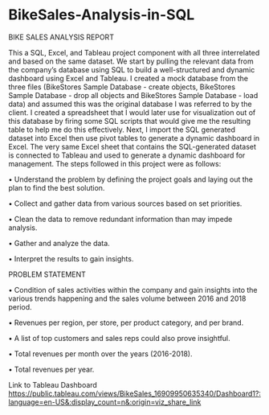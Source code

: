 # BikeSales-Analysis-in-SQL
BIKE SALES ANALYSIS REPORT

This a SQL, Excel, and Tableau project component with all three interrelated and based on the same dataset. We start by pulling the relevant data from the company’s database using SQL to build a well-structured and dynamic dashboard using Excel and Tableau. I created a mock database from the three files (BikeStores Sample Database - create objects, BikeStores Sample Database - drop all objects and BikeStores Sample Database - load data) and assumed this was the original database I was referred to by the client. I created a spreadsheet that I would later use for visualization out of this database by firing some SQL scripts that would give me the resulting table to help me do this effectively. Next, I import the SQL generated dataset into Excel then use pivot tables to generate a dynamic dashboard in Excel. The very same Excel sheet that contains the SQL-generated dataset is connected to Tableau and used to generate a dynamic dashboard for management.
The steps followed in this project were as follows:

•	Understand the problem by defining the project goals and laying out the plan to find the best solution.

•	Collect and gather data from various sources based on set priorities.

•	Clean the data to remove redundant information than may impede analysis.

•	Gather and analyze the data.

•	Interpret the results to gain insights.

PROBLEM STATEMENT

•	Condition of sales activities within the company and gain insights into the various trends happening and the sales volume between 2016 and 2018 period.

•	Revenues per region, per store, per product category, and per brand.

•	A list of top customers and sales reps could also prove insightful.

•	Total revenues per month over the years (2016-2018).

•	Total revenues per year.

Link to Tableau Dashboard https://public.tableau.com/views/BikeSales_16909950635340/Dashboard1?:language=en-US&:display_count=n&:origin=viz_share_link
